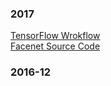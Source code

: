 ### 2017
[TensorFlow Wrokflow](https://realwol.github.io/2017/tensorflow.html)  
[Facenet Source Code](https://realwol.github.io/2017/facenet.html)  

### 2016-12
<!-- [API server](https://realwol.github.io/2016_12/api_server.html)  
[learned in 2016](https://realwol.github.io/2016_12/learned_in_2016)  
[best I can do](https://realwol.github.io/2016_12/projects_best_practice)
 -->